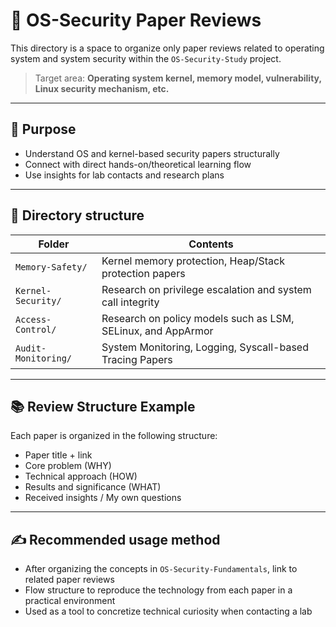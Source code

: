 # 📄 OS-Security Paper Reviews

This directory is a space to organize only paper reviews related to operating system and system security within the `OS-Security-Study` project.

> Target area: **Operating system kernel, memory model, vulnerability, Linux security mechanism, etc.**

---

## 📌 Purpose

- Understand OS and kernel-based security papers structurally
- Connect with direct hands-on/theoretical learning flow
- Use insights for lab contacts and research plans

---

## 📁 Directory structure

| Folder              | Contents                                                     |
| ------------------- | ------------------------------------------------------------ |
| `Memory-Safety/`    | Kernel memory protection, Heap/Stack protection papers       |
| `Kernel-Security/`  | Research on privilege escalation and system call integrity   |
| `Access-Control/`   | Research on policy models such as LSM, SELinux, and AppArmor |
| `Audit-Monitoring/` | System Monitoring, Logging, Syscall-based Tracing Papers     |

---

## 📚 Review Structure Example

Each paper is organized in the following structure:

- Paper title + link
- Core problem (WHY)
- Technical approach (HOW)
- Results and significance (WHAT)
- Received insights / My own questions

---

## ✍️ Recommended usage method

- After organizing the concepts in `OS-Security-Fundamentals`, link to related paper reviews
- Flow structure to reproduce the technology from each paper in a practical environment
- Used as a tool to concretize technical curiosity when contacting a lab
